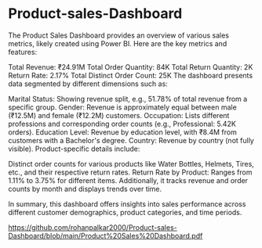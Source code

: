 # Product-sales-Dashboard

The Product Sales Dashboard provides an overview of various sales metrics, likely created using Power BI. Here are the key metrics and features:

Total Revenue: ₹24.91M
Total Order Quantity: 84K
Total Return Quantity: 2K
Return Rate: 2.17%
Total Distinct Order Count: 25K
The dashboard presents data segmented by different dimensions such as:

Marital Status: Showing revenue split, e.g., 51.78% of total revenue from a specific group.
Gender: Revenue is approximately equal between male (₹12.5M) and female (₹12.2M) customers.
Occupation: Lists different professions and corresponding order counts (e.g., Professional: 5.42K orders).
Education Level: Revenue by education level, with ₹8.4M from customers with a Bachelor's degree.
Country: Revenue by country (not fully visible).
Product-specific details include:

Distinct order counts for various products like Water Bottles, Helmets, Tires, etc., and their respective return rates.
Return Rate by Product: Ranges from 1.11% to 3.75% for different items.
Additionally, it tracks revenue and order counts by month and displays trends over time.

In summary, this dashboard offers insights into sales performance across different customer demographics, product categories, and time periods.


https://github.com/rohanpalkar2000/Product-sales-Dashboard/blob/main/Product%20Sales%20Dashboard.pdf
